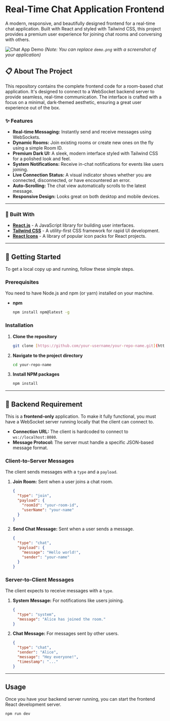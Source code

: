 # Real-Time Chat Application Frontend

A modern, responsive, and beautifully designed frontend for a real-time chat application. Built with React and styled with Tailwind CSS, this project provides a premium user experience for joining chat rooms and conversing with others.

![Chat App Demo](./demo.png)
*(Note: You can replace `demo.png` with a screenshot of your application)*

## 📋 About The Project

This repository contains the complete frontend code for a room-based chat application. It's designed to connect to a WebSocket backend server to provide seamless, real-time communication. The interface is crafted with a focus on a minimal, dark-themed aesthetic, ensuring a great user experience out of the box.

### ✨ Features

* **Real-time Messaging:** Instantly send and receive messages using WebSockets.
* **Dynamic Rooms:** Join existing rooms or create new ones on the fly using a simple Room ID.
* **Premium Dark UI:** A sleek, modern interface styled with Tailwind CSS for a polished look and feel.
* **System Notifications:** Receive in-chat notifications for events like users joining.
* **Live Connection Status:** A visual indicator shows whether you are connected, disconnected, or have encountered an error.
* **Auto-Scrolling:** The chat view automatically scrolls to the latest message.
* **Responsive Design:** Looks great on both desktop and mobile devices.

***

### 🚀 Built With

* **[React.js](https://reactjs.org/)** - A JavaScript library for building user interfaces.
* **[Tailwind CSS](https://tailwindcss.com/)** - A utility-first CSS framework for rapid UI development.
* **[React Icons](https://react-icons.github.io/react-icons/)** - A library of popular icon packs for React projects.

***

## 🏁 Getting Started

To get a local copy up and running, follow these simple steps.

### Prerequisites

You need to have Node.js and npm (or yarn) installed on your machine.
* **npm**
    ```sh
    npm install npm@latest -g
    ```

### Installation

1.  **Clone the repository**
    ```sh
    git clone [https://github.com/your-username/your-repo-name.git](https://github.com/your-username/your-repo-name.git)
    ```
2.  **Navigate to the project directory**
    ```sh
    cd your-repo-name
    ```
3.  **Install NPM packages**
    ```sh
    npm install
    ```

***

## 🔌 Backend Requirement

This is a **frontend-only** application. To make it fully functional, you must have a WebSocket server running locally that the client can connect to.

* **Connection URL:** The client is hardcoded to connect to `ws://localhost:8080`.
* **Message Protocol:** The server must handle a specific JSON-based message format.

### Client-to-Server Messages

The client sends messages with a `type` and a `payload`.

1.  **Join Room:** Sent when a user joins a chat room.
    ```json
    {
      "type": "join",
      "payload": {
        "roomId": "your-room-id",
        "userName": "your-name"
      }
    }
    ```
2.  **Send Chat Message:** Sent when a user sends a message.
    ```json
    {
      "type": "chat",
      "payload": {
        "message": "Hello world!",
        "sender": "your-name"
      }
    }
    ```

### Server-to-Client Messages

The client expects to receive messages with a `type`.

1.  **System Message:** For notifications like users joining.
    ```json
    {
      "type": "system",
      "message": "Alice has joined the room."
    }
    ```
2.  **Chat Message:** For messages sent by other users.
    ```json
    {
      "type": "chat",
      "sender": "Alice",
      "message": "Hey everyone!",
      "timestamp": "..."
    }
    ```

***

## Usage

Once you have your backend server running, you can start the frontend React development server.

```sh
npm run dev